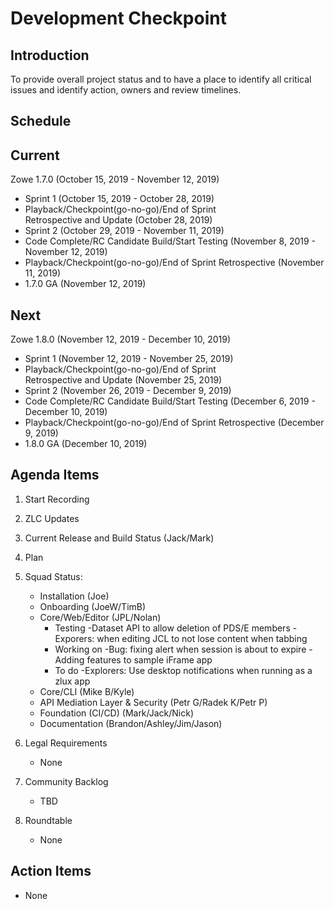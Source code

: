 # Development Checkpoint

Introduction
------------
To provide overall project status and to have a place to identify all critical issues and identify action, owners and review timelines.

Schedule
--------

Current
-------
Zowe 1.7.0 (October 15, 2019 - November 12, 2019)
- Sprint 1 (October 15, 2019 - October 28, 2019)
- Playback/Checkpoint(go-no-go)/End of Sprint Retrospective and Update (October 28, 2019)
- Sprint 2 (October 29, 2019 - November 11, 2019)
- Code Complete/RC Candidate Build/Start Testing (November 8, 2019 - November 12, 2019)
- Playback/Checkpoint(go-no-go)/End of Sprint Retrospective (November 11, 2019)
- 1.7.0 GA (November 12, 2019)

Next
----
Zowe 1.8.0 (November 12, 2019 - December 10, 2019)
- Sprint 1 (November 12, 2019 - November 25, 2019)
- Playback/Checkpoint(go-no-go)/End of Sprint Retrospective and Update (November 25, 2019)
- Sprint 2 (November 26, 2019 - December 9, 2019)
- Code Complete/RC Candidate Build/Start Testing (December 6, 2019 - December 10, 2019)
- Playback/Checkpoint(go-no-go)/End of Sprint Retrospective (December 9, 2019)
- 1.8.0 GA (December 10, 2019)

Agenda Items
------------
1. Start Recording
2. ZLC Updates
3. Current Release and Build Status (Jack/Mark)
4. Plan
5. Squad Status:
    - Installation (Joe)
    - Onboarding (JoeW/TimB)
    - Core/Web/Editor (JPL/Nolan)
        - Testing 
            -Dataset API to allow deletion of PDS/E members
            -Exporers: when editing JCL to not lose content when tabbing
        - Working on
            -Bug: fixing alert when session is about to expire
            -Adding features to sample iFrame app
       - To do
            -Explorers: Use desktop notifications when running as a zlux app            
    - Core/CLI (Mike B/Kyle)
    - API Mediation Layer & Security (Petr G/Radek K/Petr P)
    - Foundation (CI/CD) (Mark/Jack/Nick)
    - Documentation (Brandon/Ashley/Jim/Jason)

6. Legal Requirements
    - None

7. Community Backlog
    - TBD
8. Roundtable
    - None

Action Items
------------
- None
